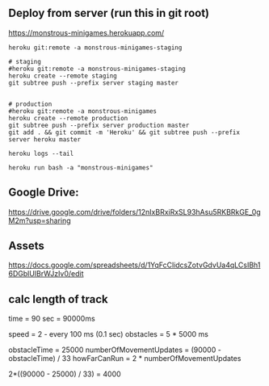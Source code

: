 ## Deploy from server (run this in git root)

https://monstrous-minigames.herokuapp.com/

```
heroku git:remote -a monstrous-minigames-staging

# staging
#heroku git:remote -a monstrous-minigames-staging
heroku create --remote staging
git subtree push --prefix server staging master


# production
#heroku git:remote -a monstrous-minigames
heroku create --remote production
git subtree push --prefix server production master
git add . && git commit -m 'Heroku' && git subtree push --prefix server heroku master

heroku logs --tail

heroku run bash -a "monstrous-minigames"
```

## Google Drive:

https://drive.google.com/drive/folders/12nIxBRxiRxSL93hAsu5RKBRkGE_0gM2m?usp=sharing

## Assets

https://docs.google.com/spreadsheets/d/1YqFcClidcsZotvGdvUa4qLCsIBh16DGblUIBrWJzIv0/edit

## calc length of track

time = 90 sec = 90000ms

speed = 2 - every 100 ms (0.1 sec)
obstacles = 5 \* 5000 ms

obstacleTime = 25000
numberOfMovementUpdates = (90000 - obstacleTime) / 33
howFarCanRun = 2 \* numberOfMovementUpdates

2\*((90000 - 25000) / 33) = 4000
